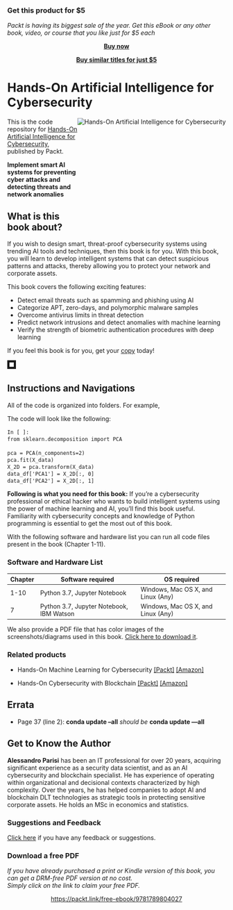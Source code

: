 
### Get this product for $5

<i>Packt is having its biggest sale of the year. Get this eBook or any other book, video, or course that you like just for $5 each</i>


<b><p align='center'>[Buy now](https://packt.link/9781789804027)</p></b>


<b><p align='center'>[Buy similar titles for just $5](https://subscription.packtpub.com/search)</p></b>


# Hands-On Artificial Intelligence for Cybersecurity

<a href="https://www.packtpub.com/in/data/hands-on-artificial-intelligence-for-cybersecurity?utm_source=github&utm_medium=repository&utm_campaign=9781789804027"><img src="https://www.packtpub.com/media/catalog/product/cache/e4d64343b1bc593f1c5348fe05efa4a6/9/7/9781789804027-original.jpeg" alt="Hands-On Artificial Intelligence for Cybersecurity" height="256px" align="right"></a>

This is the code repository for [Hands-On Artificial Intelligence for Cybersecurity](https://www.packtpub.com/in/data/hands-on-artificial-intelligence-for-cybersecurity?utm_source=github&utm_medium=repository&utm_campaign=9781789804027), published by Packt.

**Implement smart AI systems for preventing cyber attacks and detecting threats and network anomalies**

## What is this book about?
If you wish to design smart, threat-proof cybersecurity systems using trending AI tools and techniques, then this book is for you. With this book, you will learn to develop intelligent systems that can detect suspicious patterns and attacks, thereby allowing you to protect your network and corporate assets.

This book covers the following exciting features: 
* Detect email threats such as spamming and phishing using AI
* Categorize APT, zero-days, and polymorphic malware samples
* Overcome antivirus limits in threat detection
* Predict network intrusions and detect anomalies with machine learning
* Verify the strength of biometric authentication procedures with deep learning

If you feel this book is for you, get your [copy](https://www.amazon.com/dp/1789804027) today!

<a href="https://www.packtpub.com/?utm_source=github&utm_medium=banner&utm_campaign=GitHubBanner"><img src="https://raw.githubusercontent.com/PacktPublishing/GitHub/master/GitHub.png" alt="https://www.packtpub.com/" border="5" /></a>

## Instructions and Navigations
All of the code is organized into folders. For example,

The code will look like the following:
```
In [ ]:
from sklearn.decomposition import PCA   

pca = PCA(n_components=2)               
pca.fit(X_data)                         
X_2D = pca.transform(X_data)            
data_df['PCA1'] = X_2D[:, 0]
data_df['PCA2'] = X_2D[:, 1]
```

**Following is what you need for this book:**
If you’re a cybersecurity professional or ethical hacker who wants to build intelligent systems using the power of machine learning and AI, you’ll find this book useful. Familiarity with cybersecurity concepts and knowledge of Python programming is essential to get the most out of this book.

With the following software and hardware list you can run all code files present in the book (Chapter 1-11).

### Software and Hardware List

| Chapter  | Software required                                     | OS required                        |
| -------- | ------------------------------------------------------| -----------------------------------|
| 1-10     | Python 3.7, Jupyter Notebook                          | Windows, Mac OS X, and Linux (Any) |
| 7        | Python 3.7, Jupyter Notebook, IBM Watson              | Windows, Mac OS X, and Linux (Any) |

We also provide a PDF file that has color images of the screenshots/diagrams used in this book. [Click here to download it](https://static.packt-cdn.com/downloads/9781789804027_ColorImages.pdf).


### Related products <Other books you may enjoy>
* Hands-On Machine Learning for Cybersecurity [[Packt]](https://www.packtpub.com/in/big-data-and-business-intelligence/hands-machine-learning-cybersecurity?utm_source=github&utm_medium=repository&utm_campaign=9781788992282) [[Amazon]](https://www.amazon.com/dp/B07FNVYSN3)

* Hands-On Cybersecurity with Blockchain [[Packt]](https://www.packtpub.com/networking-and-servers/hands-cybersecurity-blockchain?utm_source=github&utm_medium=repository&utm_campaign=9781788990189) [[Amazon]](https://www.amazon.com/dp/B07DTB3SLX)

## Errata 
 * Page 37 (line 2):  **conda update –all** _should be_ **conda update ––all**
 
## Get to Know the Author
**Alessandro Parisi**
has been an IT professional for over 20 years, acquiring significant experience as a security data scientist, and as an AI cybersecurity and blockchain specialist. He has experience of operating within organizational and decisional contexts characterized by high complexity. Over the years, he has helped companies to adopt AI and blockchain DLT technologies as strategic tools in protecting sensitive corporate assets. He holds an MSc in economics and statistics.


### Suggestions and Feedback
[Click here](https://docs.google.com/forms/d/e/1FAIpQLSdy7dATC6QmEL81FIUuymZ0Wy9vH1jHkvpY57OiMeKGqib_Ow/viewform) if you have any feedback or suggestions.
### Download a free PDF

 <i>If you have already purchased a print or Kindle version of this book, you can get a DRM-free PDF version at no cost.<br>Simply click on the link to claim your free PDF.</i>
<p align="center"> <a href="https://packt.link/free-ebook/9781789804027">https://packt.link/free-ebook/9781789804027 </a> </p>